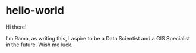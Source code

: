 # hello-world

Hi there!

I'm Rama, as writing this, I aspire to be a Data Scientist and a GIS Specialist in the future.
Wish me luck.
